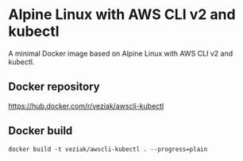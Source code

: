 # Alpine Linux with AWS CLI v2 and kubectl
A minimal Docker image based on Alpine Linux with AWS CLI v2 and kubectl.

## Docker repository
https://hub.docker.com/r/veziak/awscli-kubectl

## Docker build
`docker build -t veziak/awscli-kubectl . --progress=plain`


